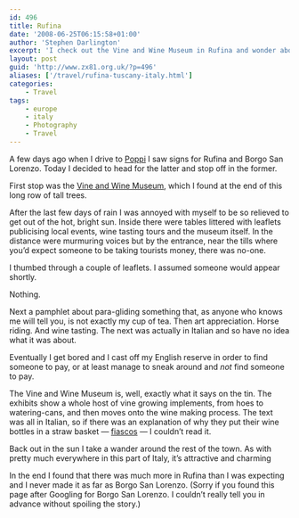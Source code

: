 ```yaml
---
id: 496
title: Rufina
date: '2008-06-25T06:15:58+01:00'
author: 'Stephen Darlington'
excerpt: 'I check out the Vine and Wine Museum in Rufina and wonder about fiasco''s.'
layout: post
guid: 'http://www.zx81.org.uk/?p=496'
aliases: ['/travel/rufina-tuscany-italy.html']
categories:
    - Travel
tags:
    - europe
    - italy
    - Photography
    - Travel
---
```


A few days ago when I drive to [Poppi](/travel/poppi-tuscany-italy.html) I saw signs for Rufina and Borgo San Lorenzo. Today I decided to head for the latter and stop off in the former.

First stop was the [Vine and Wine Museum](http://vivifirenze.info/cgi-bin/news/gi_pub3_det_lun.cgi?id=529&sezione=leisure), which I found at the end of this long row of tall trees.

After the last few days of rain I was annoyed with myself to be so relieved to get out of the hot, bright sun. Inside there were tables littered with leaflets publicising local events, wine tasting tours and the museum itself. In the distance were murmuring voices but by the entrance, near the tills where you’d expect someone to be taking tourists money, there was no-one.

I thumbed through a couple of leaflets. I assumed someone would appear shortly.

Nothing.

Next a pamphlet about para-gliding something that, as anyone who knows me will tell you, is not exactly my cup of tea. Then art appreciation. Horse riding. And wine tasting. The next was actually in Italian and so have no idea what it was about.

Eventually I get bored and I cast off my English reserve in order to find someone to pay, or at least manage to sneak around and *not* find someone to pay.

The Vine and Wine Museum is, well, exactly what it says on the tin. The exhibits show a whole host of vine growing implements, from hoes to watering-cans, and then moves onto the wine making process. The text was all in Italian, so if there was an explanation of why they put their wine bottles in a straw basket — [fiascos](http://en.wikipedia.org/wiki/Fiasco_(bottle)) — I couldn’t read it.

Back out in the sun I take a wander around the rest of the town. As with pretty much everywhere in this part of Italy, it’s attractive and charming

In the end I found that there was much more in Rufina than I was expecting and I never made it as far as Borgo San Lorenzo. (Sorry if you found this page after Googling for Borgo San Lorenzo. I couldn’t really tell you in advance without spoiling the story.)